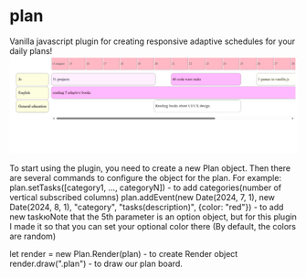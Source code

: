 # plan
Vanilla javascript plugin for creating responsive adaptive schedules for your daily plans!
![how it Looks](https://github.com/vasayShinkar/plan/blob/main/image.png)


To start using the plugin, you need to create a new Plan object.  Then there are several commands to configure the object for the plan. For example:
plan.setTasks([category1, ..., categoryN]) - to add categories(number of vertical subscribed columns)
plan.addEvent(new Date(2024, 7, 1), new Date(2024, 8, 1), "category", "tasks(description)", {color: "red"}) - to add new taskюNote that the 5th parameter is an option object, but for this plugin I made it so that you can set your optional color there (By default, the colors are random)


let render = new Plan.Render(plan) - to create Render object
render.draw(".plan") - to draw our plan board.




